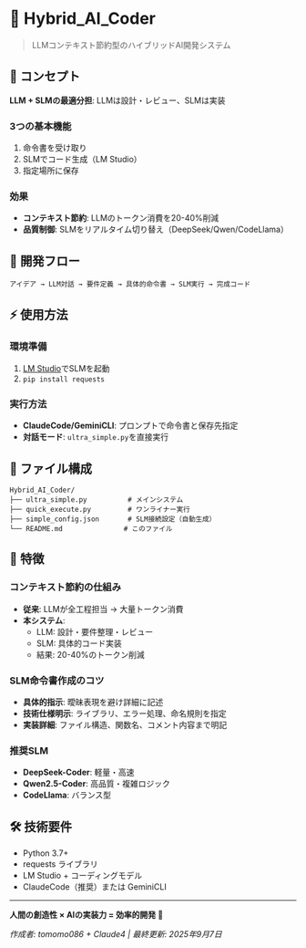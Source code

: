 # 🤖 Hybrid_AI_Coder

> LLMコンテキスト節約型のハイブリッドAI開発システム

## 🎯 コンセプト

**LLM + SLMの最適分担**: LLMは設計・レビュー、SLMは実装

### 3つの基本機能
1. 命令書を受け取り
2. SLMでコード生成（LM Studio）
3. 指定場所に保存

### 効果
- **コンテキスト節約**: LLMのトークン消費を20-40%削減
- **品質制御**: SLMをリアルタイム切り替え（DeepSeek/Qwen/CodeLlama）

## 🚀 開発フロー

```
アイデア → LLM対話 → 要件定義 → 具体的命令書 → SLM実行 → 完成コード
```

## ⚡ 使用方法

### 環境準備
1. [LM Studio](https://lmstudio.ai/)でSLMを起動
2. `pip install requests`

### 実行方法
- **ClaudeCode/GeminiCLI**: プロンプトで命令書と保存先指定
- **対話モード**: `ultra_simple.py`を直接実行

## 📁 ファイル構成

```
Hybrid_AI_Coder/
├── ultra_simple.py          # メインシステム
├── quick_execute.py         # ワンライナー実行
├── simple_config.json       # SLM接続設定（自動生成）
└── README.md               # このファイル
```

## 🎯 特徴

### コンテキスト節約の仕組み
- **従来**: LLMが全工程担当 → 大量トークン消費
- **本システム**: 
  - LLM: 設計・要件整理・レビュー
  - SLM: 具体的コード実装
  - 結果: 20-40%のトークン削減

### SLM命令書作成のコツ
- **具体的指示**: 曖昧表現を避け詳細に記述
- **技術仕様明示**: ライブラリ、エラー処理、命名規則を指定
- **実装詳細**: ファイル構造、関数名、コメント内容まで明記

### 推奨SLM
- **DeepSeek-Coder**: 軽量・高速
- **Qwen2.5-Coder**: 高品質・複雑ロジック
- **CodeLlama**: バランス型

## 🛠️ 技術要件

- Python 3.7+
- requests ライブラリ
- LM Studio + コーディングモデル
- ClaudeCode（推奨）または GeminiCLI

---

**人間の創造性 × AIの実装力 = 効率的開発** 🚀

*作成者: tomomo086 + Claude4 | 最終更新: 2025年9月7日*